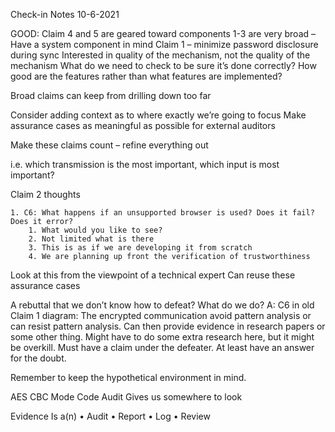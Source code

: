 Check-in Notes
10-6-2021

GOOD: Claim 4 and 5 are geared toward components
1-3 are very broad – Have a system component in mind
Claim 1 – minimize password disclosure during sync
Interested in quality of the mechanism, not the quality of the mechanism
What do we need to check to be sure it’s done correctly?
How good are the features rather than what features are implemented?

Broad claims can keep from drilling down too far

Consider adding context as to where exactly we’re going to focus
Make assurance cases as meaningful as possible for external auditors

Make these claims count – refine everything out

i.e. which transmission is the most important, which input is most important?

Claim 2 thoughts

    1. C6: What happens if an unsupported browser is used? Does it fail? Does it error?
        1. What would you like to see? 
        2. Not limited what is there
        3. This is as if we are developing it from scratch
        4. We are planning up front the verification of trustworthiness

Look at this from the viewpoint of a technical expert
Can reuse these assurance cases

A rebuttal that we don’t know how to defeat? What do we do?
A: C6 in old Claim 1 diagram: The encrypted communication avoid pattern analysis or can resist pattern analysis. Can then provide evidence in research papers or some other thing. Might have to do some extra research here, but it might be overkill. Must have a claim under the defeater. At least have an answer for the doubt.

Remember to keep the hypothetical environment in mind.

AES CBC Mode Code Audit
Gives us somewhere to look

Evidence Is a(n)
    • Audit
    • Report
    • Log
    • Review
